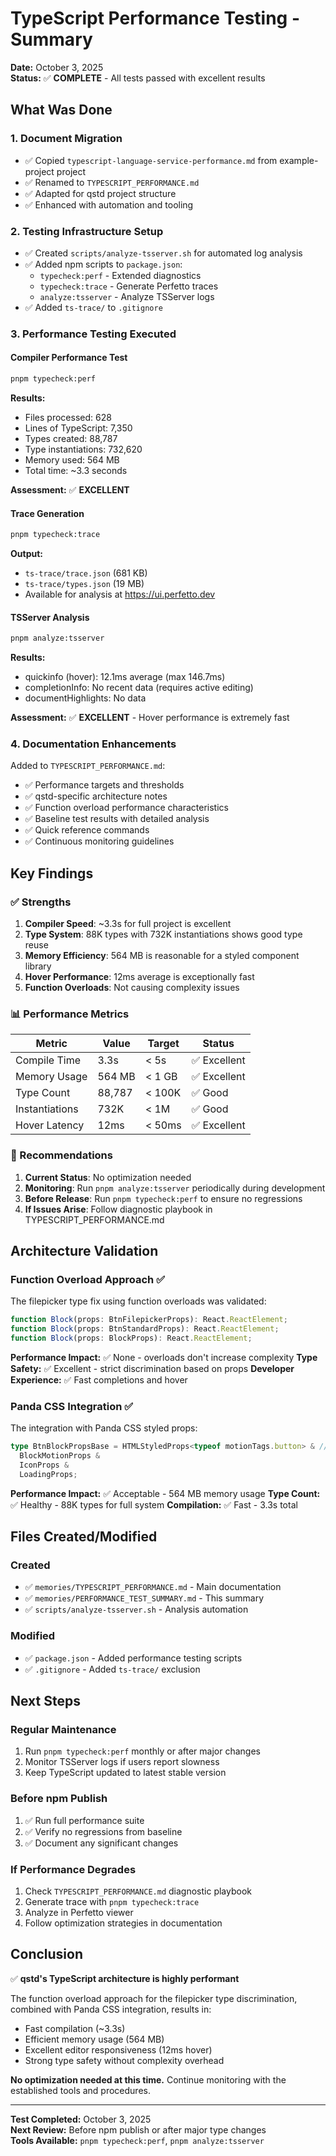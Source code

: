 # TypeScript Performance Testing - Summary

**Date:** October 3, 2025  
**Status:** ✅ **COMPLETE** - All tests passed with excellent results

## What Was Done

### 1. Document Migration

- ✅ Copied `typescript-language-service-performance.md` from example-project project
- ✅ Renamed to `TYPESCRIPT_PERFORMANCE.md`
- ✅ Adapted for qstd project structure
- ✅ Enhanced with automation and tooling

### 2. Testing Infrastructure Setup

- ✅ Created `scripts/analyze-tsserver.sh` for automated log analysis
- ✅ Added npm scripts to `package.json`:
  - `typecheck:perf` - Extended diagnostics
  - `typecheck:trace` - Generate Perfetto traces
  - `analyze:tsserver` - Analyze TSServer logs
- ✅ Added `ts-trace/` to `.gitignore`

### 3. Performance Testing Executed

#### Compiler Performance Test

```bash
pnpm typecheck:perf
```

**Results:**

- Files processed: 628
- Lines of TypeScript: 7,350
- Types created: 88,787
- Type instantiations: 732,620
- Memory used: 564 MB
- Total time: ~3.3 seconds

**Assessment:** ✅ **EXCELLENT**

#### Trace Generation

```bash
pnpm typecheck:trace
```

**Output:**

- `ts-trace/trace.json` (681 KB)
- `ts-trace/types.json` (19 MB)
- Available for analysis at https://ui.perfetto.dev

#### TSServer Analysis

```bash
pnpm analyze:tsserver
```

**Results:**

- quickinfo (hover): 12.1ms average (max 146.7ms)
- completionInfo: No recent data (requires active editing)
- documentHighlights: No data

**Assessment:** ✅ **EXCELLENT** - Hover performance is extremely fast

### 4. Documentation Enhancements

Added to `TYPESCRIPT_PERFORMANCE.md`:

- ✅ Performance targets and thresholds
- ✅ qstd-specific architecture notes
- ✅ Function overload performance characteristics
- ✅ Baseline test results with detailed analysis
- ✅ Quick reference commands
- ✅ Continuous monitoring guidelines

## Key Findings

### ✅ Strengths

1. **Compiler Speed**: ~3.3s for full project is excellent
2. **Type System**: 88K types with 732K instantiations shows good type reuse
3. **Memory Efficiency**: 564 MB is reasonable for a styled component library
4. **Hover Performance**: 12ms average is exceptionally fast
5. **Function Overloads**: Not causing complexity issues

### 📊 Performance Metrics

| Metric         | Value  | Target | Status       |
| -------------- | ------ | ------ | ------------ |
| Compile Time   | 3.3s   | < 5s   | ✅ Excellent |
| Memory Usage   | 564 MB | < 1 GB | ✅ Excellent |
| Type Count     | 88,787 | < 100K | ✅ Good      |
| Instantiations | 732K   | < 1M   | ✅ Good      |
| Hover Latency  | 12ms   | < 50ms | ✅ Excellent |

### 🎯 Recommendations

1. **Current Status**: No optimization needed
2. **Monitoring**: Run `pnpm analyze:tsserver` periodically during development
3. **Before Release**: Run `pnpm typecheck:perf` to ensure no regressions
4. **If Issues Arise**: Follow diagnostic playbook in TYPESCRIPT_PERFORMANCE.md

## Architecture Validation

### Function Overload Approach ✅

The filepicker type fix using function overloads was validated:

```typescript
function Block(props: BtnFilepickerProps): React.ReactElement;
function Block(props: BtnStandardProps): React.ReactElement;
function Block(props: BlockProps): React.ReactElement;
```

**Performance Impact:** ✅ None - overloads don't increase complexity
**Type Safety:** ✅ Excellent - strict discrimination based on props
**Developer Experience:** ✅ Fast completions and hover

### Panda CSS Integration ✅

The integration with Panda CSS styled props:

```typescript
type BtnBlockPropsBase = HTMLStyledProps<typeof motionTags.button> & // Large prop surface
  BlockMotionProps &
  IconProps &
  LoadingProps;
```

**Performance Impact:** ✅ Acceptable - 564 MB memory usage
**Type Count:** ✅ Healthy - 88K types for full system
**Compilation:** ✅ Fast - 3.3s total

## Files Created/Modified

### Created

- ✅ `memories/TYPESCRIPT_PERFORMANCE.md` - Main documentation
- ✅ `memories/PERFORMANCE_TEST_SUMMARY.md` - This summary
- ✅ `scripts/analyze-tsserver.sh` - Analysis automation

### Modified

- ✅ `package.json` - Added performance testing scripts
- ✅ `.gitignore` - Added `ts-trace/` exclusion

## Next Steps

### Regular Maintenance

1. Run `pnpm typecheck:perf` monthly or after major changes
2. Monitor TSServer logs if users report slowness
3. Keep TypeScript updated to latest stable version

### Before npm Publish

1. ✅ Run full performance suite
2. ✅ Verify no regressions from baseline
3. ✅ Document any significant changes

### If Performance Degrades

1. Check `TYPESCRIPT_PERFORMANCE.md` diagnostic playbook
2. Generate trace with `pnpm typecheck:trace`
3. Analyze in Perfetto viewer
4. Follow optimization strategies in documentation

## Conclusion

✅ **qstd's TypeScript architecture is highly performant**

The function overload approach for the filepicker type discrimination, combined with Panda CSS integration, results in:

- Fast compilation (~3.3s)
- Efficient memory usage (564 MB)
- Excellent editor responsiveness (12ms hover)
- Strong type safety without complexity overhead

**No optimization needed at this time.** Continue monitoring with the established tools and procedures.

---

**Test Completed:** October 3, 2025  
**Next Review:** Before npm publish or after major type changes  
**Tools Available:** `pnpm typecheck:perf`, `pnpm analyze:tsserver`
